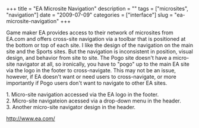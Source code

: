 +++
title = "EA Microsite Navigation"
description = ""
tags = ["microsites", "navigation"]
date = "2009-07-09"
categories = ["interface"]
slug = "ea-microsite-navigation"
+++


<p>Game maker EA provides access to their network of microsites from EA.com and offers cross-site navigation via a toolbar that is positioned at the bottom or top of each site. I like the design of the navigation on the main site and the Sports sites. But the navigation is inconsistent in position, visual design, and behavior from site to site. The Pogo site doesn't have a micro-site navigator at all, so ironically, you have to "pogo" up to the main EA site via the logo in the footer to cross-navigate. This may not be an issue, however, if EA doesn't want or need users to cross-navigate, or more importantly if Pogo users don't want to navigate to other EA sites. </p>
<div id="screens-full" class="clear"><div class="caption">1. Micro-site navigation accessed via the EA logo in the footer.</div><div class="fullimg clear"><a href="//media.konigi.com/interface/ea-microsite-nav-1.png" class="group" rel="group" title="1. Micro-site navigation accessed via the EA logo in the footer."><img src="//media.konigi.com/interface/ea-microsite-nav-1.png" alt="" class="img-responsive"></a></div></div><div id="screens-full" class="clear"><div class="caption">2. Micro-site navigateion acessed via a drop-down menu in the header.</div><div class="fullimg clear"><a href="//media.konigi.com/interface/ea-microsite-nav-2.png" class="group" rel="group" title="2. Micro-site navigateion acessed via a drop-down menu in the header."><img src="//media.konigi.com/interface/ea-microsite-nav-2.png" alt="" class="img-responsive"></a></div></div><div id="screens-full" class="clear"><div class="caption">3. Another micro-site navigator design in the header.</div><div class="fullimg clear"><a href="//media.konigi.com/interface/ea-microsite-nav-3.png" class="group" rel="group" title="3. Another micro-site navigator design in the header."><img src="//media.konigi.com/interface/ea-microsite-nav-3.png" alt="" class="img-responsive"></a></div></div>        
<p><a href="http://www.ea.com/">http://www.ea.com/</a></p>


